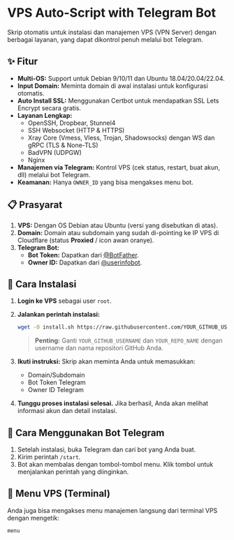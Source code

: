 # VPS Auto-Script with Telegram Bot

Skrip otomatis untuk instalasi dan manajemen VPS (VPN Server) dengan berbagai layanan, yang dapat dikontrol penuh melalui bot Telegram.

## ✨ Fitur

-   **Multi-OS:** Support untuk Debian 9/10/11 dan Ubuntu 18.04/20.04/22.04.
-   **Input Domain:** Meminta domain di awal instalasi untuk konfigurasi otomatis.
-   **Auto Install SSL:** Menggunakan Certbot untuk mendapatkan SSL Lets Encrypt secara gratis.
-   **Layanan Lengkap:**
    -   OpenSSH, Dropbear, Stunnel4
    -   SSH Websocket (HTTP & HTTPS)
    -   Xray Core (Vmess, Vless, Trojan, Shadowsocks) dengan WS dan gRPC (TLS & None-TLS)
    -   BadVPN (UDPGW)
    -   Nginx
-   **Manajemen via Telegram:** Kontrol VPS (cek status, restart, buat akun, dll) melalui bot Telegram.
-   **Keamanan:** Hanya `OWNER_ID` yang bisa mengakses menu bot.

## 📋 Prasyarat

1.  **VPS:** Dengan OS Debian atau Ubuntu (versi yang disebutkan di atas).
2.  **Domain:** Domain atau subdomain yang sudah di-pointing ke IP VPS di Cloudflare (status **Proxied** / icon awan oranye).
3.  **Telegram Bot:**
    -   **Bot Token:** Dapatkan dari [@BotFather](https://t.me/BotFather).
    -   **Owner ID:** Dapatkan dari [@userinfobot](https://t.me/userinfobot).

## 🚀 Cara Instalasi

1.  **Login ke VPS** sebagai user `root`.
2.  **Jalankan perintah instalasi:**
    ```bash
    wget -O install.sh https://raw.githubusercontent.com/YOUR_GITHUB_USERNAME/YOUR_REPO_NAME/main/install.sh && chmod +x install.sh && ./install.sh
    ```
    > **Penting:** Ganti `YOUR_GITHUB_USERNAME` dan `YOUR_REPO_NAME` dengan username dan nama repositori GitHub Anda.

3.  **Ikuti instruksi:** Skrip akan meminta Anda untuk memasukkan:
    -   Domain/Subdomain
    -   Bot Token Telegram
    -   Owner ID Telegram

4.  **Tunggu proses instalasi selesai.** Jika berhasil, Anda akan melihat informasi akun dan detail instalasi.

## 🤖 Cara Menggunakan Bot Telegram

1.  Setelah instalasi, buka Telegram dan cari bot yang Anda buat.
2.  Kirim perintah `/start`.
3.  Bot akan membalas dengan tombol-tombol menu. Klik tombol untuk menjalankan perintah yang diinginkan.

## 📝 Menu VPS (Terminal)

Anda juga bisa mengakses menu manajemen langsung dari terminal VPS dengan mengetik:
```bash
menu